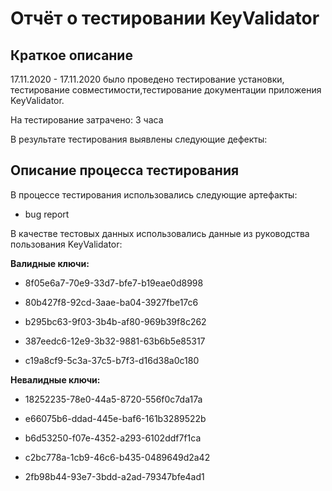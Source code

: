 # Отчёт о тестировании KeyValidator #

## Краткое описание 

17.11.2020 - 17.11.2020 было проведено тестирование установки, тестирование совместимости,тестирование документации приложения KeyValidator.

На тестирование затрачено: 3 часа

В результате тестирования выявлены следующие дефекты:




## Описание процесса тестирования

В процессе тестирования использовались следующие артефакты:
* bug report

В качестве тестовых данных использовались данные из руководства пользования KeyValidator:

**Валидные ключи:**

* 8f05e6a7-70e9-33d7-bfe7-b19eae0d8998

* 80b427f8-92cd-3aae-ba04-3927fbe17c6

* b295bc63-9f03-3b4b-af80-969b39f8c262
* 387eedc6-12e9-3b32-9881-63b6b5e85317
* c19a8cf9-5c3a-37c5-b7f3-d16d38a0c180

**Невалидные ключи:**

* 18252235-78e0-44a5-8720-556f0c7da17a

* e66075b6-ddad-445e-baf6-161b3289522b

* b6d53250-f07e-4352-a293-6102ddf7f1ca

* c2bc778a-1cb9-46c6-b435-0489649d2a42

* 2fb98b44-93e7-3bdd-a2ad-79347bfe4ad1